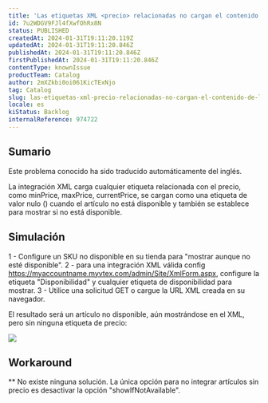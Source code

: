 ```yaml
---
title: 'Las etiquetas XML <precio> relacionadas no cargan el contenido de los artículos no disponibles'
id: 7u2WDGV9FJl4fXwfOhRx8N
status: PUBLISHED
createdAt: 2024-01-31T19:11:20.119Z
updatedAt: 2024-01-31T19:11:20.846Z
publishedAt: 2024-01-31T19:11:20.846Z
firstPublishedAt: 2024-01-31T19:11:20.846Z
contentType: knownIssue
productTeam: Catalog
author: 2mXZkbi0oi061KicTExNjo
tag: Catalog
slug: las-etiquetas-xml-precio-relacionadas-no-cargan-el-contenido-de-los-articulos-no-disponibles
locale: es
kiStatus: Backlog
internalReference: 974722
---
```


## Sumario

<div class="alert alert-info">
  <p>Este problema conocido ha sido traducido automáticamente del inglés.</p>
</div>


La integración XML carga cualquier etiqueta relacionada con el precio, como minPrice, maxPrice, currentPrice, se cargan como una etiqueta de valor nulo (<![CDATA[]]>) cuando el artículo no está disponible y también se establece para mostrar si no está disponible.


##

## Simulación


1 - Configure un SKU no disponible en su tienda para "mostrar aunque no esté disponible".
2 - para una integración XML válida config https://myaccountname.myvtex.com/admin/Site/XmlForm.aspx, configure la etiqueta "Disponibilidad" y cualquier etiqueta de disponibilidad para mostrar.
3 - Utilice una solicitud GET o cargue la URL XML creada en su navegador.

El resultado será un artículo no disponible, aún mostrándose en el XML, pero sin ninguna etiqueta de precio:

 ![](https://vtexhelp.zendesk.com/attachments/token/1CzUarsM3O05aG9z5otDZZ1Yg/?name=image.png)



## Workaround

**
No existe ninguna solución. La única opción para no integrar artículos sin precio es desactivar la opción "showIfNotAvailable".






